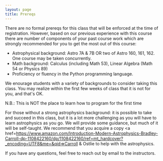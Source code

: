 ```yaml
---
layout: page
title: Prereqs
---
```


There are no formal prereqs for this class that will be enforced at the time of registration. However, based on our previous experience with this course there are number of components of your past course work which are strongly recommended for you to get the most out of this course:


 - Astrophysical background: Astro 7A & 7B OR two of Astro 160, 161, 162. One course may be taken concurrently.
 - Math background: Calculus (including Math 53), Linear Algebra (Math 54 or Physics 89)
 - Proficiency or fluency in the Python programming language.
    

We enourage students with a variety of backgrounds to consider taking this class.  You may realize within the first few weeks of class that it is not for you, and that's OK.

N.B.: This is NOT the place to learn how to program for the first time

For those without a strong astrophysics background: it is possible to take and succeed in this class, but it is a lot more challenging as you will have to learn astrophysics as you go.  We will provide some guidance, but much of it will be self-taught.  We recommend that you acquire a copy <a href=https://www.amazon.com/Introduction-Modern-Astrophysics-Bradley-Carroll-dp-1108422160/dp/1108422160/ref=mt_hardcover?_encoding=UTF8&me=&qid=>Carroll & Ostlie</a> to help with the astrophysics.


If you have any questions, feel free to reach out by email to the instructors.